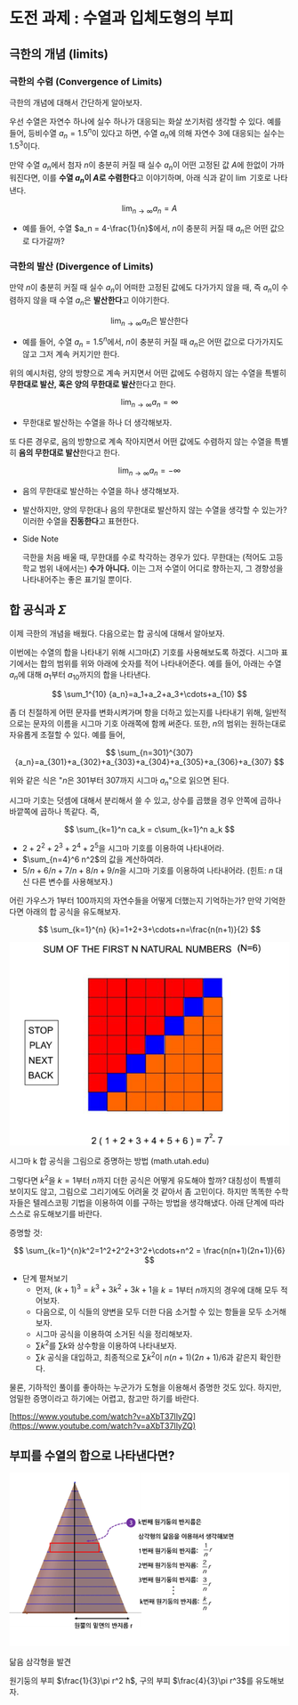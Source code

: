 # 도전 과제 : 수열과 입체도형의 부피

## 극한의 개념 (limits)

### 극한의 수렴 (Convergence of Limits)

극한의 개념에 대해서 간단하게 알아보자.

우선 수열은 자연수 하나에 실수 하나가 대응되는 화살 쏘기처럼 생각할 수 있다. 예를 들어, 등비수열 $a_n = 1.5^n$이 있다고 하면, 수열 $a_n$에 의해 자연수 $3$에 대응되는 실수는 $1.5^3$이다.

만약 수열 $a_n$에서 첨자 $n$이 충분히 커질 때 실수 $a_n$이 어떤 고정된 값 $A$에 한없이 가까워진다면, 이를 **수열 $a_n$이 $A$로 수렴한다**고 이야기하며, 아래 식과 같이 $\lim$ 기호로 나타낸다.

$$
\lim_{n\rightarrow \infty} {a_n} = A
$$

- 예를 들어, 수열 $a_n = 4-\frac{1}{n}$에서, $n$이 충분히 커질 때 $a_n$은 어떤 값으로 다가갈까?

### 극한의 발산 (Divergence of Limits)

만약 $n$이 충분히 커질 때 실수 $a_n$이 어떠한 고정된 값에도 다가가지 않을 때, 즉 $a_n$이 수렴하지 않을 때 수열 $a_n$은 **발산한다**고 이야기한다.

$$
\lim_{n\rightarrow \infty} {a_n}\textrm{은 발산한다}
$$

- 예를 들어, 수열 $a_n = 1.5^n$에서, $n$이 충분히 커질 때 $a_n$은 어떤 값으로 다가가지도 않고 그저 계속 커지기만 한다.

위의 예시처럼, 양의 방향으로 계속 커지면서 어떤 값에도 수렴하지 않는 수열을 특별히 **무한대로 발산, 혹은 양의 무한대로 발산**한다고 한다.

$$
\lim_{n\rightarrow \infty} {a_n} =\infty
$$

- 무한대로 발산하는 수열을 하나 더 생각해보자.

또 다른 경우로, 음의 방향으로 계속 작아지면서 어떤 값에도 수렴하지 않는 수열을 특별히 **음의 무한대로 발산**한다고 한다.

$$
\lim_{n\rightarrow \infty} {a_n} =-\infty
$$

- 음의 무한대로 발산하는 수열을 하나 생각해보자.
- 발산하지만, 양의 무한대나 음의 무한대로 발산하지 않는 수열을 생각할 수 있는가? 이러한 수열을 **진동한다**고 표현한다.
- Side Note
    
    극한을 처음 배울 때, 무한대를 수로 착각하는 경우가 있다. 무한대는 (적어도 고등학교 범위 내에서는) **수가 아니다.** 이는 그저 수열이 어디로 향하는지, 그 경향성을 나타내어주는 좋은 표기일 뿐이다.
    

## 합 공식과 $\Sigma$

이제 극한의 개념을 배웠다. 다음으로는 합 공식에 대해서 알아보자.

이번에는 수열의 합을 나타내기 위해 시그마($\Sigma$) 기호를 사용해보도록 하겠다. 시그마 표기에서는 합의 범위를 위와 아래에 숫자를 적어 나타내어준다. 예를 들어, 아래는 수열 $a_n$에 대해 $a_1$부터 $a_{10}$까지의 합을 나타낸다.

$$
\sum_1^{10} {a_n}=a_1+a_2+a_3+\cdots+a_{10}
$$

좀 더 친절하게 어떤 문자를 변화시켜가며 항을 더하고 있는지를 나타내기 위해, 일반적으로는 문자의 이름을 시그마 기호 아래쪽에 함께 써준다. 또한, $n$의 범위는 원하는대로 자유롭게 조절할 수 있다. 예를 들어,

$$
\sum_{n=301}^{307} {a_n}=a_{301}+a_{302}+a_{303}+a_{304}+a_{305}+a_{306}+a_{307}
$$

위와 같은 식은 "$n$은 301부터 307까지 시그마 $a_n$"으로 읽으면 된다.

시그마 기호는 덧셈에 대해서 분리해서 쓸 수 있고, 상수를 곱했을 경우 안쪽에 곱하나 바깥쪽에 곱하나 똑같다. 즉,

$$
\sum_{k=1}^n ca_k = c\sum_{k=1}^n a_k
$$

- $2+2^2+2^3+2^4+2^5$을 시그마 기호를 이용하여 나타내어라.
- $\sum_{n=4}^6 n^2$의 값을 계산하여라.
- $5/n+6/n+7/n+8/n+9/n$을 시그마 기호를 이용하여 나타내어라. (힌트: $n$ 대신 다른 변수를 사용해보자.)

어린 가우스가 $1$부터 $100$까지의 자연수들을 어떻게 더했는지 기억하는가? 만약 기억한다면 아래의 합 공식을 유도해보자.

$$
\sum_{k=1}^{n} {k}=1+2+3+\cdots+n=\frac{n(n+1)}{2}
$$

![시그마 k 합 공식을 그림으로 증명하는 방법 (math.utah.edu)](%EB%8F%84%EC%A0%84%20%EA%B3%BC%EC%A0%9C%20%EC%88%98%EC%97%B4%EA%B3%BC%20%EC%9E%85%EC%B2%B4%EB%8F%84%ED%98%95%EC%9D%98%20%EB%B6%80%ED%94%BC%20161f0f24f931809e80d0e567096c6ae1/Untitled.png)

시그마 k 합 공식을 그림으로 증명하는 방법 (math.utah.edu)

그렇다면 $k^2$을 $k=1$부터 $n$까지 더한 공식은 어떻게 유도해야 할까? 대칭성이 특별히 보이지도 않고, 그림으로 그리기에도 어려울 것 같아서 좀 고민이다. 하지만 똑똑한 수학자들은 텔레스코핑 기법을 이용하여 이를 구하는 방법을 생각해냈다. 아래 단계에 따라 스스로 유도해보기를 바란다.

증명할 것:

$$
\sum_{k=1}^{n}k^2=1^2+2^2+3^2+\cdots+n^2 = \frac{n(n+1)(2n+1)}{6}
$$

- 단계 펼쳐보기
    - 먼저, $(k+1)^3=k^3+3k^2+3k+1$을 $k=1$부터 $n$까지의 경우에 대해 모두 적어보자.
    - 다음으로, 이 식들의 양변을 모두 더한 다음 소거할 수 있는 항들을 모두 소거해보자.
    - 시그마 공식을 이용하여 소거된 식을 정리해보자.
    - $\sum{k^2}$를 $\sum{k}$와 상수항을 이용하여 나타내보자.
    - $\sum{k}$ 공식을 대입하고, 최종적으로 $\sum{k^2}$이  $n(n+1)(2n+1)/6$과 같은지 확인한다.

물론, 기하적인 풀이를 좋아하는 누군가가 도형을 이용해서 증명한 것도 있다.
하지만, 엄밀한 증명이라고 하기에는 어렵고, 참고만 하기를 바란다.

[https://www.youtube.com/watch?v=aXbT37IlyZQ](https://www.youtube.com/watch?v=aXbT37IlyZQ)

## 부피를 수열의 합으로 나타낸다면?

![닮음 삼각형을 발견](%EB%8F%84%EC%A0%84%20%EA%B3%BC%EC%A0%9C%20%EC%88%98%EC%97%B4%EA%B3%BC%20%EC%9E%85%EC%B2%B4%EB%8F%84%ED%98%95%EC%9D%98%20%EB%B6%80%ED%94%BC%20161f0f24f931809e80d0e567096c6ae1/Untitled%201.png)

닮음 삼각형을 발견

원기둥의 부피 $\frac{1}{3}\pi r^2 h$, 구의 부피 $\frac{4}{3}\pi r^3$를 유도해보자.